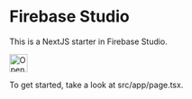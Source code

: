 # Firebase Studio

This is a NextJS starter in Firebase Studio.

<a href="https://studio.firebase.google.com/import?url=https://github.com/saikiran1224/SlideForge-Vibecoded.git">
  <picture>
    <source
      media="(prefers-color-scheme: dark)"
      srcset="https://cdn.firebasestudio.dev/btn/open_dark_32.svg">
    <source
      media="(prefers-color-scheme: light)"
      srcset="https://cdn.firebasestudio.dev/btn/open_light_32.svg">
    <img
      height="32"
      alt="Open in Firebase Studio"
      src="https://cdn.firebasestudio.dev/btn/open_blue_32.svg">
  </picture>
</a>

To get started, take a look at src/app/page.tsx.
